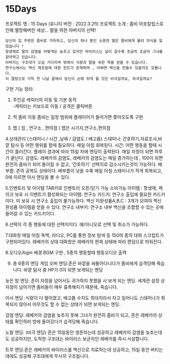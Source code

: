 # 15Days
프로젝트 명 : 15 Days (유니티 버전 : 2022.3.2fl)
프로젝트 소개 : 좀비 아포칼립스로 인해 멸망해버린 세상… 딸을 위한 아버지의 선택!
    
    당신의 집 주변은 좀비로 가득하고, 당신의 하나 뿐인 소중한 딸은 좀비에게 물려 의식을 잃었습니다 !
    항생제로 딸의 감염을 어떻게든 늦추고 있지만 바이러스는 날이 갈수록 조금씩 조금씩 그녀를 갉아먹고 있습니다.
    아버지는 구조대가 오길 기다리며 밖에서 식량과 딸을 위한 약을 얻을 수 있습니다.
    연구소에서는 백신 제조법에 대한 힌트가 존재하며 , 어쩌면 백신을 만들수 있을지도 모릅니다.
    이 절망으로 가득 찬 나날 끝에서 당신이 손에 쥐게 될 것은 비극일까요, 희극일까요?

구현 기능 정리:
1. 주인공 캐릭터의 이동 및 기본 동작  
-캐릭터는 키보드로 이동 / 공격은 클릭버튼 

2. 적 좀비 이동 
좀비는 일정 범위에 플레이어가 들어가면 쫓아오도록 구현

3. 맵 ( 집 , 연구소 , 편의점 )
맵은 시가지,연구소,편의점 

4.상태관리 (스태미나 / 시간 ,날짜 / 감염도 / 배고픔)
스태미나: 간호하기,자료조사,바깥 탐사 등 어떤 행위를 할때 필요하다. 매일 아침 회복된다.
시간: 어떤 행동을 할때 시간이 흘러간다.  플레이 경과에 따라 15일 차에 엔딩이 출력된다. 매일 자정이 되면 하루가 끝난다. 
감염도: 레베카의 감염도, 레베카의 감염도는 매일 증가하는데 , 100이 되면 완전히 좀비가 되어 돌이킬 수 없고, ‘간호하기’ 선택지로  감소시키는것이 가능하다.
배부름: 존의 공복도 상태이다. 배부름이 낮을 수록 매일 아침 스태미나가 적게 회복되고,  0에 이르면 아사 엔딩을 볼 수 있다.

5.인벤토리 및 아이템 
TAB키로 인벤토리 오픈/닫기 가능
소비가능 아이템 : 항생제, 케이크
보유 시 이벤트가 활성화되는 아이템: 
연구소 카드키: 연구소 출입에 필요한 카드키이다. 미 보유 시 연구소 출입이 불가능하다.
백신 미완성품A,B,C : 3개가 모여야 백신 완성품 아이템을 얻을 수 있다.
연구소 내부키: 연구소 내부 백신을 조합할 수 있는 곳에 들어갈 수 있는 카드키이다.

6.선택지
각 종 행동에 대한 선택지이다. 예/아니오로 선택 및 취소가 가능하다.

7.대화창
매일 아침 독백, 라디오, PC를 통한 정보 탐색 등 150여 종의 대화 스크립트가 구현되어있다. 
레베카의 상태 대화창은 레베카의 현재 상태에 따라 랜덤으로 띄워진다.

8.오디오/bgm
배경 BGM 구현 , 5종의 행동할때 행동오디오 출력 

9. 총 6종의 엔딩
게임 오버 엔딩:존은 바깥을 싸돌아다니다가 좀비에게 습격당해 죽습니다.
바깥 탐사 중 HP가 0이 되면 보게되는 엔딩


늦은 밤 엔딩: 존이 자정을 넘어서도 귀가하지 못했을 시 보게 되는 엔딩.
세계관 설정 상 자정이 넘어가면 좀비들이 매우 흉폭해지기 때문에, 죽습니다.

아사 엔딩 :식량이 다 떨어졌고, 배고픔 수치도 최대치라서 자고 일어나도 스태미나가 회복되지 않아서 아무것도 할 수 없는 상태가 되면 보게되는 엔딩.

감염 엔딩: 레베카의 감염을 늦추지 못해 그녀가 완전히 좀비가 되고, 
존은 레베카의 상태를 확인하러 방에 들어갔다가 습격당해 죽습니다.

노말 엔딩: (비극 엔딩) 존은 15일동안 생존하는데 성공하고 레베카의 감염을 늦추는데도 성공하지만, 도착한 구조대는 바이러스 보균자인 레베카를 즉시 사살합니다.

트루 엔딩:존은 레베카의 바이러스를 백신으로 치료하는데 성공하고, 15일 동안 버티는 데에도 성공해 구조대에게 무사히 구조됩니다.

    
